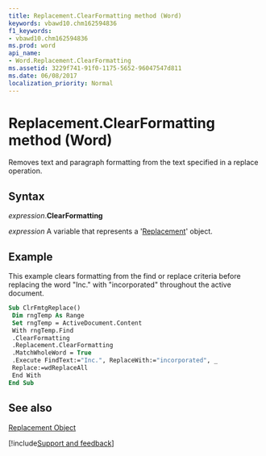 ```yaml
---
title: Replacement.ClearFormatting method (Word)
keywords: vbawd10.chm162594836
f1_keywords:
- vbawd10.chm162594836
ms.prod: word
api_name:
- Word.Replacement.ClearFormatting
ms.assetid: 3229f741-91f0-1175-5652-96047547d811
ms.date: 06/08/2017
localization_priority: Normal
---
```



# Replacement.ClearFormatting method (Word)

Removes text and paragraph formatting from the text specified in a replace operation.


## Syntax

_expression_.**ClearFormatting**

_expression_ A variable that represents a '[Replacement](Word.Replacement.md)' object.


## Example

This example clears formatting from the find or replace criteria before replacing the word "Inc." with "incorporated" throughout the active document.


```vb
Sub ClrFmtgReplace() 
 Dim rngTemp As Range 
 Set rngTemp = ActiveDocument.Content 
 With rngTemp.Find 
 .ClearFormatting 
 .Replacement.ClearFormatting 
 .MatchWholeWord = True 
 .Execute FindText:="Inc.", ReplaceWith:="incorporated", _ 
 Replace:=wdReplaceAll 
 End With 
End Sub
```


## See also


[Replacement Object](Word.Replacement.md)

[!include[Support and feedback](~/includes/feedback-boilerplate.md)]